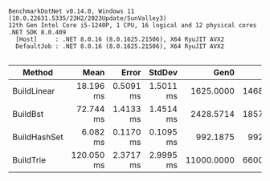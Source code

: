 ```

BenchmarkDotNet v0.14.0, Windows 11 (10.0.22631.5335/23H2/2023Update/SunValley3)
12th Gen Intel Core i5-1240P, 1 CPU, 16 logical and 12 physical cores
.NET SDK 8.0.409
  [Host]     : .NET 8.0.16 (8.0.1625.21506), X64 RyuJIT AVX2
  DefaultJob : .NET 8.0.16 (8.0.1625.21506), X64 RyuJIT AVX2


```
| Method       | Mean       | Error     | StdDev    | Gen0       | Gen1      | Gen2      | Allocated |
|------------- |-----------:|----------:|----------:|-----------:|----------:|----------:|----------:|
| BuildLinear  |  18.196 ms | 0.5091 ms | 1.5011 ms |  1625.0000 | 1468.7500 |  906.2500 |   9.74 MB |
| BuildBst     |  72.744 ms | 1.4133 ms | 1.4514 ms |  2428.5714 | 1857.1429 | 1000.0000 |  13.92 MB |
| BuildHashSet |   6.082 ms | 0.1170 ms | 0.1095 ms |   992.1875 |  992.1875 |  992.1875 |   8.11 MB |
| BuildTrie    | 120.050 ms | 2.3717 ms | 2.9995 ms | 11000.0000 | 6600.0000 | 2000.0000 |  59.72 MB |
